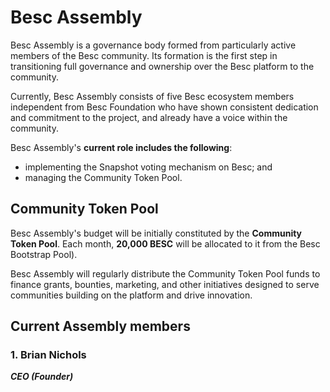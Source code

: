# Besc Assembly

Besc Assembly is a governance body formed from particularly active members of the Besc community. Its formation is the first step in transitioning full governance and ownership over the Besc platform to the community.

Currently, Besc Assembly consists of five Besc ecosystem members independent from Besc Foundation who have shown consistent dedication and commitment to the project, and already have a voice within the community.

Besc Assembly's **current role includes the following**:

* implementing the Snapshot voting mechanism on Besc; and
* managing the Community Token Pool.

## Community Token Pool

Besc Assembly's budget will be initially constituted by the **Community Token Pool**. Each month, **20,000 BESC** will be allocated to it from the Besc Bootstrap Pool).

Besc Assembly will regularly distribute the Community Token Pool funds to finance grants, bounties, marketing, and other initiatives designed to serve communities building on the platform and drive innovation.

## Current Assembly members

### **1. Brian Nichols** <a href="#b624" id="b624"></a>

_**CEO (Founder)**_


